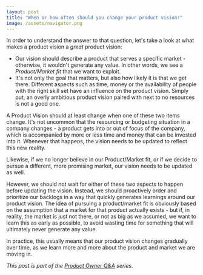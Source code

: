 ```yaml
---
layout: post
title: "When or how often should you change your product vision?"
image: /assets/navigator.png
---
```

In order to understand the answer to that question, let's take a look at what 
makes a product vision a _great_ product vision:
- Our vision should describe a product that serves a specific market - otherwise, it wouldn't generate any value. In other words, we see a _Product/Market fit_ that we want to exploit.
- It's not only the goal that matters, but also how likely it is that we get there. Different aspects such as time, money or the availability of people with the right skill set have an influence on the product vision. Simply put, an overly ambitious product vision paired with next to no resources is not a good one.

A Product Vision should at least change when one of these two items change. It's not uncommon that the resourcing or budgeting situation in a company changes - a product gets into or out of focus of the company, which is accompanied by more or less time and money that can be invested into it. Whenever that happens, the vision needs to be updated to reflect this new reality.

Likewise, if we no longer believe in our Product/Market fit, or if we decide to pursue a different, more promising market, our vision needs to be updated as well.

However, we should not wait for either of these two aspects to happen before updating the vision. Instead, we should proactively order and prioritize our backlogs in a way that quickly generates learnings around our product vision. The idea of pursuing a product/market fit is obviously based on the assumption that a market for that product actually exists - but if, in reality, the market is just not there, or not as big as we assumed, we want to learn this as early as possible, to avoid wasting time for something that will ultimately never generate any value.

In practice, this usually means that our product vision changes gradually over time, as we learn more and more about the product and market we are moving in.

_This post is part of the [Product Owner Q&A](/po_qa/start) series._
